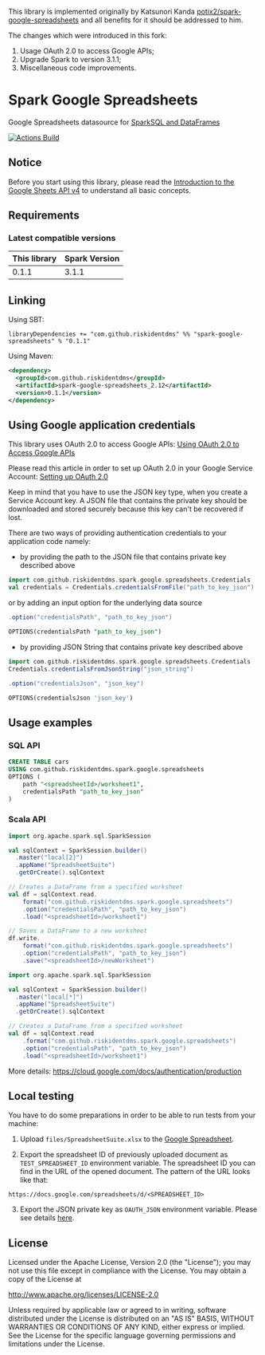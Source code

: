 This library is implemented originally by Katsunori Kanda [potix2/spark-google-spreadsheets](https://github.com/potix2/spark-google-spreadsheets) and all benefits for it should be addressed to him.

The changes which were introduced in this fork:

1. Usage OAuth 2.0 to access Google APIs;
2. Upgrade Spark to version 3.1.1;
3. Miscellaneous code improvements.

# Spark Google Spreadsheets

Google Spreadsheets datasource for [SparkSQL and DataFrames](http://spark.apache.org/docs/latest/sql-programming-guide.html)

[![Actions Build](https://github.com/riskidentdms/spark-google-spreadsheets/actions/workflows/scala.yml/badge.svg)](https://github.com/riskidentdms/spark-google-spreadsheets/actions)

## Notice

Before you start using this library, please read the [Introduction to the Google Sheets API v4](https://developers.google.com/sheets/guides/concepts)
to understand all basic concepts.

## Requirements

### Latest compatible versions

| This library | Spark Version |
|--------------| ------------- |
| 0.1.1        | 3.1.1  |

## Linking

Using SBT:

```
libraryDependencies += "com.github.riskidentdms" %% "spark-google-spreadsheets" % "0.1.1"
```

Using Maven:

```xml
<dependency>
  <groupId>com.github.riskidentdms</groupId>
  <artifactId>spark-google-spreadsheets_2.12</artifactId>
  <version>0.1.1</version>
</dependency>
```

## Using Google application credentials
This library uses OAuth 2.0 to access Google APIs: [Using OAuth 2.0 to Access Google APIs](https://developers.google.com/identity/protocols/oauth2)

Please read this article in order to set up OAuth 2.0 in your Google Service Account: [Setting up OAuth 2.0](https://support.google.com/cloud/answer/6158849)

Keep in mind that you have to use the JSON key type, when you create a Service Account key.
A JSON file that contains the private key should be downloaded and stored securely because this key can't be recovered if lost.

There are two ways of providing authentication credentials to your application code namely:

- by providing the path to the JSON file that contains private key described above

```scala
import com.github.riskidentdms.spark.google.spreadsheets.Credentials
val credentials = Credentials.credentialsFromFile("path_to_key_json")
```
or by adding an input option for the underlying data source

```scala
.option("credentialsPath", "path_to_key_json")
```

```sql
OPTIONS(credentialsPath "path_to_key_json")
```

- by providing JSON String that contains private key described above

```scala
import com.github.riskidentdms.spark.google.spreadsheets.Credentials
Credentials.credentialsFromJsonString("json_string")
```

```scala
.option("credentialsJson", "json_key")
```

```sql
OPTIONS(credentialsJson 'json_key')
```

## Usage examples
### SQL API

```sql
CREATE TABLE cars
USING com.github.riskidentdms.spark.google.spreadsheets
OPTIONS (
    path "<spreadsheetId>/worksheet1",
    credentialsPath "path_to_key_json"
)
```

### Scala API

```scala
import org.apache.spark.sql.SparkSession

val sqlContext = SparkSession.builder()
  .master("local[2]")
  .appName("SpreadsheetSuite")
  .getOrCreate().sqlContext

// Creates a DataFrame from a specified worksheet
val df = sqlContext.read.
    format("com.github.riskidentdms.spark.google.spreadsheets")
    .option("credentialsPath", "path_to_key_json")
    .load("<spreadsheetId>/worksheet1")

// Saves a DataFrame to a new worksheet
df.write.
    format("com.github.riskidentdms.spark.google.spreadsheets")
    .option("credentialsPath", "path_to_key_json")
    .save("<spreadsheetId>/newWorksheet")

```

```scala
import org.apache.spark.sql.SparkSession

val sqlContext = SparkSession.builder()
  .master("local[*]")
  .appName("SpreadsheetSuite")
  .getOrCreate().sqlContext

// Creates a DataFrame from a specified worksheet
val df = sqlContext.read
    .format("com.github.riskidentdms.spark.google.spreadsheets")
    .option("credentialsPath", "path_to_key_json")
    .load("<spreadsheetId>/worksheet1")
```

More details: https://cloud.google.com/docs/authentication/production

## Local testing

You have to do some preparations in order to be able to run tests from your machine:

1. Upload `files/SpreadsheetSuite.xlsx` to the [Google Spreadsheet](https://docs.google.com/spreadsheets).

2. Export the spreadsheet ID of previously uploaded document as `TEST_SPREADSHEET_ID` environment variable.
The spreadsheet ID you can find in the URL of the opened document. The pattern of the URL looks like that:

`https://docs.google.com/spreadsheets/d/<SPREADSHEET_ID>`

3. Export the JSON private key as `OAUTH_JSON` environment variable.
Please see details [here](<#Using Google application credentials>).

## License

Licensed under the Apache License, Version 2.0 (the "License"); you may not use this file except in compliance with the License. You may obtain a copy of the License at

http://www.apache.org/licenses/LICENSE-2.0

Unless required by applicable law or agreed to in writing, software distributed under the License is distributed on an "AS IS" BASIS, WITHOUT WARRANTIES OR CONDITIONS OF ANY KIND, either express or implied. See the License for the specific language governing permissions and limitations under the License.
